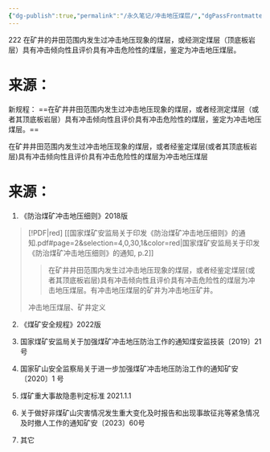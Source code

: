 ```yaml
---
{"dg-publish":true,"permalink":"/永久笔记/冲击地压煤层/","dgPassFrontmatter":true}
---
```


222
在矿井的井田范围内发生过冲击地压现象的煤层，或经测定煤层（顶底板岩层）具有冲击倾向性且评价具有冲击危险性的煤层，鉴定为冲击地压煤层。



# 来源：
新规程：
==在矿井井田范围内发生过冲击地压现象的煤层，或者经测定煤层（或者其顶底板岩层）具有冲击倾向性且评价具有冲击危险性的煤层，鉴定为冲击地压煤层。==

在矿井井⽥范围内发⽣过冲击地压现象的煤层，或者经鉴定煤层(或者其顶底板岩层)具有冲击倾向性且评价具有冲击危险性的煤层为冲击地压煤层








# 来源：
1. 《防治煤矿冲击地压细则》2018版
> [!PDF|red] [[国家煤矿安监局关于印发《防治煤矿冲击地压细则》的通知.pdf#page=2&selection=4,0,30,1&color=red|国家煤矿安监局关于印发《防治煤矿冲击地压细则》的通知, p.2]]
> > 在矿井井⽥范围内发⽣过冲击地压现象的煤层，或者经鉴定煤层(或者其顶底板岩层)具有冲击倾向性且评价具有冲击危险性的煤层为冲击地压煤层。有冲击地压煤层的矿井为冲击地压矿井。
> 
> 冲击地压煤层、矿井定义


2. 《煤矿安全规程》2022版



3. 国家煤矿安监局关于加强煤矿冲击地压防治工作的通知煤安监技装〔2019〕21 号



4. 国家矿山安全监察局关于进一步加强煤矿冲击地压防治工作的通知矿安〔2020〕1 号




5. 煤矿重大事故隐患判定标准 2021.1.1



6. 关于做好⾮煤矿⼭灾害情况发⽣重⼤变化及时报告和出现事故征兆等紧急情况及时撤⼈⼯作的通知矿安〔2023〕60号



7. 其它



